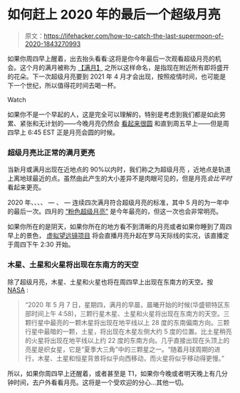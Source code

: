 # 如何赶上 2020 年的最后一个超级月亮

> 原文：<https://lifehacker.com/how-to-catch-the-last-supermoon-of-2020-1843270993>

如果你周四早上醒着，出去抬头看看:这将是你今年最后一次观看超级月亮的机会。这个月的满月被称为 [【满月】](https://www.prevention.com/life/a32355721/super-flower-moon-may-2020/) 之所以这样命名，是指现在附近所有即将盛开的花朵。下一次超级月亮要到 2021 年 4 月才会出现，按照疫情时间，也可能是下一个世纪，所以值得花时间去喝一杯。

Watch

如果你不是一个早起的人，这是完全可以理解的，特别是考虑到我们都是如此劳累、紧张和无计划的——今晚月亮仍然会 [看起来很圆](https://solarsystem.nasa.gov/news/1220/the-next-full-moon-is-a-supermoon-flower-moon/) 和直到周五早上——但是周四早上 6:45 EST 正是月亮会圆的时候。

### 超级月亮比正常的满月更亮

当新月或满月出现在近地点的 90%以内时，我们称之为超级月亮 ，近地点是轨道上离地球最近的点。虽然由此产生的大小差异不是肉眼可见的，但是月亮*会比平时*看起来更亮。

2020 年、、、、 — 、 — 连续四次满月符合超级月亮的标准，其中 5 月的为一年中的最后一次。四月的 [“粉色超级月亮”](https://vitals.lifehacker.com/dont-miss-tonights-pink-supermoon-1842730174) 是今年最亮的，但这一次也会非常明亮。

如果你所在的是阴天，如果你所在的地方看不到清晰的月亮或者如果你睡到了周四早上的景色， [虚拟望远镜项目](https://www.virtualtelescope.eu/webtv/) 将会直播月亮升起在罗马天际线的实况，该直播定于周四下午 2:30 开始。

### 木星、土星和火星将出现在东南方的天空

除了超级月亮，木星、土星和火星也将在周四早上出现在东南方的天空。按 [NASA](https://solarsystem.nasa.gov/news/1220/the-next-full-moon-is-a-supermoon-flower-moon/) :

> “2020 年 5 月 7 日，星期四，满月的早晨，晨曦开始的时候(华盛顿特区东部时间上午 4:58)，三颗行星木星、土星和火星将出现在东南方的天空。三颗行星中最亮的一颗木星将出现在地平线以上 28 度的东南偏南方向。三颗行星中最暗的一颗，土星，将出现在木星左侧大约 5 度的位置。比土星稍亮的火星将出现在地平线以上约 22 度的东南方向。几乎直接出现在头顶上的亮星是织女星，它是“夏季大三角”中的三颗星之一。“随着月球周期的进行，木星、土星和恒星背景将似乎向西移动，而火星将似乎移动得更慢。”

所以，如果你周四早上还醒着，或者甚至是 T1，如果你今晚或者明天晚上有几分钟时间，去户外看看月亮。这将是一个受欢迎的分心...其他一切。